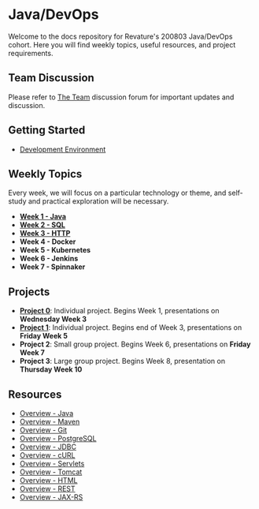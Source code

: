 # Java/DevOps
Welcome to the docs repository for Revature's 200803 Java/DevOps cohort. Here you will find weekly topics, useful resources, and project requirements.

## Team Discussion
Please refer to [The Team](https://github.com/orgs/200803-java-devops/teams/the-team) discussion forum for important updates and discussion.

## Getting Started
- [Development Environment](devenv.md)

## Weekly Topics
Every week, we will focus on a particular technology or theme, and self-study and practical exploration will be necessary.

- [**Week 1 - Java**](week-1-java.md)
- [**Week 2 - SQL**](week-2-sql.md)
- [**Week 3 - HTTP**](week-3-http.md)
- **Week 4 - Docker**
- **Week 5 - Kubernetes**
- **Week 6 - Jenkins**
- **Week 7 - Spinnaker**

## Projects
- [**Project 0**](project0.md): Individual project. Begins Week 1, presentations on **Wednesday Week 3**
- [**Project 1**](project1.md): Individual project. Begins end of Week 3, presentations on **Friday Week 5**
- **Project 2**: Small group project. Begins Week 6, presentations on **Friday Week 7**
- **Project 3**: Large group project. Begins Week 8, presentation on **Thursday Week 10**

## Resources

  - [Overview - Java](overview-java.md)
  - [Overview - Maven](overview-maven.md)
  - [Overview - Git](overview-git.md)
  - [Overview - PostgreSQL](overview-postgresql.md)
  - [Overview - JDBC](overview-jdbc.md)
  - [Overview - cURL](overview-curl.md)
  - [Overview - Servlets](overview-servlets.md)
  - [Overview - Tomcat](overview-tomcat.md)
  - [Overview - HTML](overview-html.md)
  - [Overview - REST](overview-rest.md)
  - [Overview - JAX-RS](overview-jaxrs.md)
